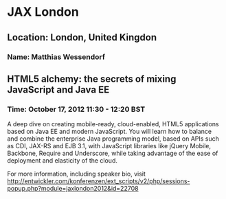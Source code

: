 # JAX London
## Location: London, United Kingdon


### Name: Matthias Wessendorf
## HTML5 alchemy: the secrets of mixing JavaScript and Java EE
### Time: October 17, 2012 11:30 - 12:20 BST



A deep dive on creating mobile-ready, cloud-enabled, HTML5 applications based on Java EE and modern JavaScript. You will learn how to balance and combine the enterprise Java programming model, based on APIs such as CDI, JAX-RS and EJB 3.1, with JavaScript libraries like jQuery Mobile, Backbone, Require and Underscore, while taking advantage of the ease of deployment and elasticity of the cloud. 

For more information, including speaker bio, visit http://entwickler.com/konferenzen/ext_scripts/v2/php/sessions-popup.php?module=jaxlondon2012&id=22708
